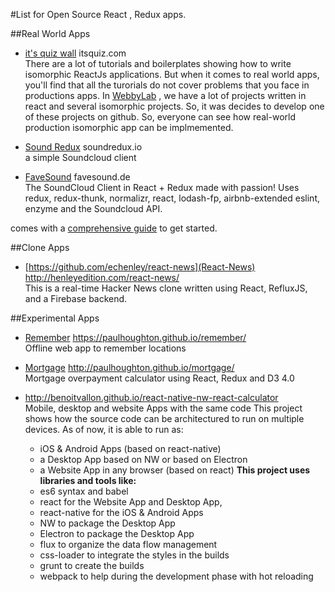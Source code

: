 #List for Open Source React , Redux apps.

##Real World Apps  

- [it's quiz wall](https://github.com/WebbyLab/itsquiz-wall) itsquiz.com  
There are a lot of tutorials and boilerplates showing how to write isomorphic ReactJs applications. But when it comes to real world apps, you'll find that all the turorials do not cover problems that you face in productions apps.
In [WebbyLab](https://webbylab.com) , we have a lot of projects written in react and several isomorphic projects. So, it was decides to develop one of these projects on github. So, everyone can see how real-world production isomorphic app can be implmemented.

- [Sound Redux](https://github.com/andrewngu/sound-redux)  soundredux.io  
a simple Soundcloud client

- [FaveSound](https://github.com/rwieruch/favesound-redux) favesound.de  
The SoundCloud Client in React + Redux made with passion!
Uses redux, redux-thunk, normalizr, react, lodash-fp, airbnb-extended eslint, enzyme and the Soundcloud API.

comes with a [comprehensive guide](http://www.robinwieruch.de/the-soundcloud-client-in-react-redux/) to get started.


##Clone Apps

- [https://github.com/echenley/react-news](React-News)  http://henleyedition.com/react-news/  
This is a real-time Hacker News clone written using React, RefluxJS, and a Firebase backend.


##Experimental Apps

- [Remember](https://github.com/paulhoughton/remember/) https://paulhoughton.github.io/remember/  
Offline web app to remember locations

- [Mortgage](http://paulhoughton.github.io/mortgage/) http://paulhoughton.github.io/mortgage/  
Mortgage overpayment calculator using React, Redux and D3 4.0

- [](https://github.com/benoitvallon/react-native-nw-react-calculator) http://benoitvallon.github.io/react-native-nw-react-calculator  
Mobile, desktop and website Apps with the same code
This project shows how the source code can be architectured to run on multiple devices. As of now, it is able to run as:
    * iOS & Android Apps (based on react-native)
    * a Desktop App based on NW or based on Electron
    * a Website App in any browser (based on react)
    **This project uses libraries and tools like:**  
    * es6 syntax and babel
    * react for the Website App and Desktop App,
    * react-native for the iOS & Android Apps
    * NW to package the Desktop App
    * Electron to package the Desktop App
    * flux to organize the data flow management
    * css-loader to integrate the styles in the builds
    * grunt to create the builds
    * webpack to help during the development phase with hot reloading